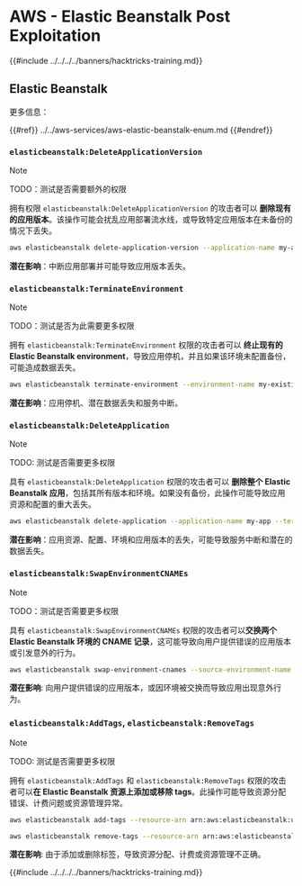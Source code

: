 # AWS - Elastic Beanstalk Post Exploitation

{{#include ../../../../banners/hacktricks-training.md}}

## Elastic Beanstalk

更多信息：

{{#ref}}
../../aws-services/aws-elastic-beanstalk-enum.md
{{#endref}}

### `elasticbeanstalk:DeleteApplicationVersion`

> [!NOTE]
> TODO：测试是否需要额外的权限

拥有权限 `elasticbeanstalk:DeleteApplicationVersion` 的攻击者可以 **删除现有的应用版本**。该操作可能会扰乱应用部署流水线，或导致特定应用版本在未备份的情况下丢失。
```bash
aws elasticbeanstalk delete-application-version --application-name my-app --version-label my-version
```
**潜在影响**：中断应用部署并可能导致应用版本丢失。

### `elasticbeanstalk:TerminateEnvironment`

> [!NOTE]
> TODO：测试是否为此需要更多权限

拥有 `elasticbeanstalk:TerminateEnvironment` 权限的攻击者可以 **终止现有的 Elastic Beanstalk environment**，导致应用停机，并且如果该环境未配置备份，可能造成数据丢失。
```bash
aws elasticbeanstalk terminate-environment --environment-name my-existing-env
```
**潜在影响**：应用停机、潜在数据丢失和服务中断。

### `elasticbeanstalk:DeleteApplication`

> [!NOTE]
> TODO: 测试是否需要更多权限

具有 `elasticbeanstalk:DeleteApplication` 权限的攻击者可以 **删除整个 Elastic Beanstalk 应用**，包括其所有版本和环境。如果没有备份，此操作可能导致应用资源和配置的重大丢失。
```bash
aws elasticbeanstalk delete-application --application-name my-app --terminate-env-by-force
```
**潜在影响**：应用资源、配置、环境和应用版本的丢失，可能导致服务中断和潜在的数据丢失。

### `elasticbeanstalk:SwapEnvironmentCNAMEs`

> [!NOTE]
> TODO：测试是否需要更多权限

具有 `elasticbeanstalk:SwapEnvironmentCNAMEs` 权限的攻击者可以**交换两个 Elastic Beanstalk 环境的 CNAME 记录**，这可能导致向用户提供错误的应用版本或引发意外的行为。
```bash
aws elasticbeanstalk swap-environment-cnames --source-environment-name my-env-1 --destination-environment-name my-env-2
```
**潜在影响**: 向用户提供错误的应用版本，或因环境被交换而导致应用出现意外行为。

### `elasticbeanstalk:AddTags`, `elasticbeanstalk:RemoveTags`

> [!NOTE]
> TODO: 测试是否需要更多权限

拥有 `elasticbeanstalk:AddTags` 和 `elasticbeanstalk:RemoveTags` 权限的攻击者可以**在 Elastic Beanstalk 资源上添加或移除 tags**。此操作可能导致资源分配错误、计费问题或资源管理异常。
```bash
aws elasticbeanstalk add-tags --resource-arn arn:aws:elasticbeanstalk:us-west-2:123456789012:environment/my-app/my-env --tags Key=MaliciousTag,Value=1

aws elasticbeanstalk remove-tags --resource-arn arn:aws:elasticbeanstalk:us-west-2:123456789012:environment/my-app/my-env --tag-keys MaliciousTag
```
**潜在影响**: 由于添加或删除标签，导致资源分配、计费或资源管理不正确。

{{#include ../../../../banners/hacktricks-training.md}}
